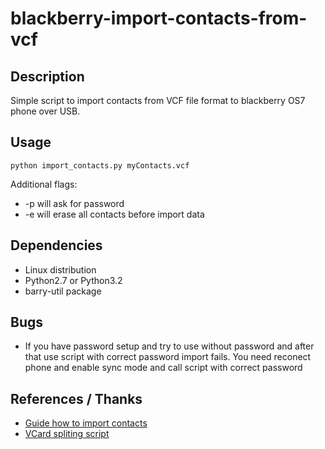 # blackberry-import-contacts-from-vcf
## Description
Simple script to import contacts from VCF file format to blackberry OS7 phone over USB.

## Usage
    python import_contacts.py myContacts.vcf

Additional flags:
* -p will ask for password
* -e will erase all contacts before import data

## Dependencies
* Linux distribution
* Python2.7 or Python3.2
* barry-util package

## Bugs
* If you have password setup and try to use without password and after that use script with correct password import fails. You need reconect phone and enable sync mode and call script with correct password

## References / Thanks
* [Guide how to import contacts](http://www.mattvenn.net/2013/06/25/howto-import-vcard-contact-to-blackberry-curve-on-linux/comment-page-1/?rcommentid=23648&rerror=htmllang%3Den&rchash=d6bd258b4e11460231f96c61974e93b3#commentform)
* [VCard spliting script](https://gist.github.com/szczys/1478337)

